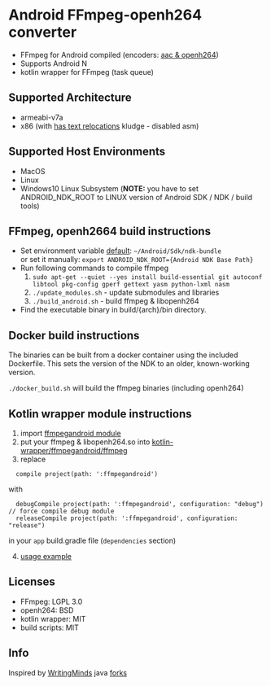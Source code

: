 # Android FFmpeg-openh264 converter

* FFmpeg for Android compiled (encoders: [aac & openh264](build_module_ffmpeg.sh#L60))
* Supports Android N
* kotlin wrapper for FFmpeg (task queue)

Supported Architecture
----
* armeabi-v7a
* x86 (with [has text relocations](https://trac.ffmpeg.org/ticket/4928) kludge - disabled asm)

Supported Host Environments
----
* MacOS
* Linux
* Windows10 Linux Subsystem (**NOTE:** you have to set ANDROID_NDK_ROOT to LINUX version of Android SDK / NDK / build tools)

FFmpeg, openh2664 build instructions
----
* Set environment variable
  [default](set_environment.sh#L54): `~/Android/Sdk/ndk-bundle`  
  or set it manually: `export ANDROID_NDK_ROOT={Android NDK Base Path}`  
* Run following commands to compile ffmpeg
  1. `sudo apt-get --quiet --yes install build-essential git autoconf libtool pkg-config gperf gettext yasm python-lxml nasm`
  2. `./update_modules.sh` - update submodules and libraries
  3. `./build_android.sh`  - build ffmpeg & libopenh264
* Find the executable binary in build/{arch}/bin directory.

Docker build instructions
----

The binaries can be built from a docker container using the included Dockerfile. This sets the version of the NDK to an older, known-working version.

`./docker_build.sh` will build the ffmpeg binaries (including openh264)

Kotlin wrapper module instructions
----
1. import [ffmpegandroid module](kotlin-wrapper/ffmpegandroid)  
2. put your ffmpeg & libopenh264.so into [kotlin-wrapper/ffmpegandroid/ffmpeg](kotlin-wrapper/ffmpegandroid/ffmpeg)
3. replace
```
  compile project(path: ':ffmpegandroid')
```
with
```
  debugCompile project(path: ':ffmpegandroid', configuration: "debug") // force compile debug module
  releaseCompile project(path: ':ffmpegandroid', configuration: "release")
```
in your `app` build.gradle file (`dependencies` section)  

4. [usage example](kotlin-wrapper/app/src/main/java/com/github/fourtalk/kotlin_wrapper/Converter.kt)

Licenses
----
- FFmpeg: LGPL 3.0  
- openh264: BSD  
- kotlin wrapper: MIT  
- build scripts: MIT  

Info
----
Inspired by [WritingMinds](https://github.com/WritingMinds) java [forks](https://github.com/WritingMinds/ffmpeg-android/network)
